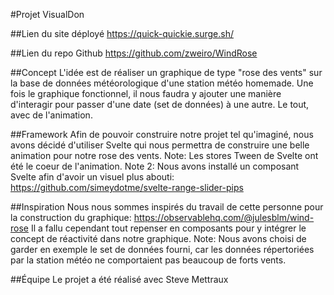 #Projet VisualDon

##Lien du site déployé
https://quick-quickie.surge.sh/

##Lien du repo Github
https://github.com/zweiro/WindRose

##Concept
L'idée est de réaliser un graphique de type "rose des vents" sur la base de données météorologique d'une station météo homemade.
Une fois le graphique fonctionnel, il nous faudra y ajouter une manière d'interagir pour passer d'une date (set de données) à une autre. Le tout, avec de l'animation.

##Framework
Afin de pouvoir construire notre projet tel qu'imaginé, nous avons décidé d'utiliser Svelte qui nous permettra de construire une belle animation pour notre rose des vents.
Note: Les stores Tween de Svelte ont été le coeur de l'animation.
Note 2: Nous avons installé un composant Svelte afin d'avoir un visuel plus abouti: https://github.com/simeydotme/svelte-range-slider-pips

##Inspiration
Nous nous sommes inspirés du travail de cette personne pour la construction du graphique: https://observablehq.com/@julesblm/wind-rose
Il a fallu cependant tout repenser en composants pour y intégrer le concept de réactivité dans notre graphique.
Note: Nous avons choisi de garder en exemple le set de données fourni, car les données répertoriées par la station météo ne comportaient pas beaucoup de forts vents.

##Équipe
Le projet a été réalisé avec Steve Mettraux

